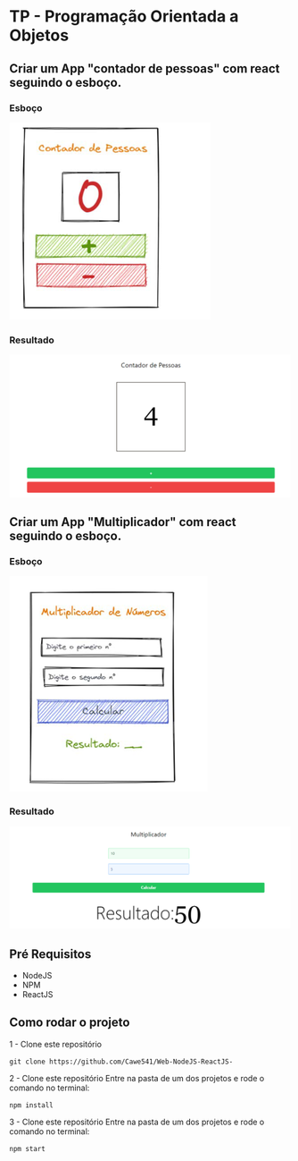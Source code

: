 # TP - Programação Orientada a Objetos
## Criar um App "contador de pessoas" com react seguindo o esboço.
### Esboço
![alt text](images/esboco-web-react-contadorpessoas.png "Title")
### Resultado
![alt text](images/web-react-contadorpessoas.png "Title")

## Criar um App "Multiplicador" com react seguindo o esboço.
### Esboço
![alt text](images/esboco-web-react-multiplicador.png "Title")
### Resultado
![alt text](images/web-react-multiplicador.png "Title")

## Pré Requisitos
- NodeJS
- NPM
- ReactJS

## Como rodar o projeto
1 - Clone este repositório
```shell
git clone https://github.com/Cawe541/Web-NodeJS-ReactJS-
```

2 - Clone este repositório Entre na pasta de um dos projetos e rode o comando no terminal:
```shell
npm install
```

3 - Clone este repositório Entre na pasta de um dos projetos e rode o comando no terminal:
```shell
npm start
```
